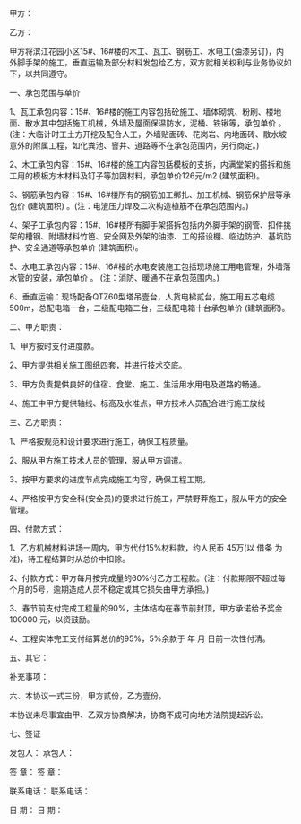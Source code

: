 
 


甲方：


乙方：


甲方将滨江花园小区15#、16#楼的木工、瓦工、钢筋工、水电工(油漆另订)，内外脚手架的施工，垂直运输及部分材料发包给乙方，双方就相关权利与业务协议如下，以共同遵守。


一、承包范围与单价


1、瓦工承包内容：15#、16#楼的施工内容包括砼施工、墙体砌筑、粉刷、楼地面、散水其中包括施工机械，外墙及屋面保温防水，泥桶、铁锹等，承包单价 。(注：大临计时工土方开挖及配合人工，外墙贴面砖、花岗岩、内地面砖、散水坡意外的附属工程，如化粪池、窨井、道路等不在承包范围内，另行商定。)


2、木工承包内容：15#、16#楼的施工内容包括模板的支拆，内满堂架的搭拆和施工用的模板方木材料及钉子等加固材料，承包单价126元/m2 (建筑面积)。


3、钢筋承包内容：15#、16#楼所有的钢筋加工绑扎、加工机械、钢筋保护层等承包价 (建筑面积) 。(注：电渣压力焊及二次构造植筋不在承包范围内。)


4、架子工承包内容：15#、16#楼所有脚手架搭拆包括内外脚手架的钢管、扣件挑架的槽钢、附墙材料竹笆、安全网及外架的油漆、工的搭设棚、临边防护、基坑防护、安全通道等承包单价 (建筑面积)。


5、水电工承包内容：15#、16#楼的水电安装施工包括现场施工用电管理，外墙落水管的安装，承包单价 。 (注：消防、暖通不在承包范围内。)


6、垂直运输：现场配备QTZ60型塔吊壹台，人货电梯贰台，施工用五芯电缆500m，总配电箱一台，二级配电箱二台，三级配电箱十台承包单价 (建筑面积)。


二、甲方职责：


1、甲方按时支付进度款。


2、甲方提供相关施工图纸四套，并进行技术交底。


3、甲方负责提供良好的住宿、食堂、施工、生活用水用电及道路的畅通。


4、施工中甲方提供轴线、标高及水准点，甲方技术人员配合进行施工放线


三、乙方职责：


1、严格按规范和设计要求进行施工，确保工程质量。


2、服从甲方施工技术人员的管理，服从甲方调遣。


3、按甲方要求的进度节点完成施工内容，确保工程工期。


4、严格按甲方安全科(安全员)的要求进行施工，严禁野莽施工，服从甲方的安全管理。


四、付款方式：


1、乙方机械材料进场一周内，甲方代付15%材料款，约人民币 45万(以
借条
为准)，待工程结算时从总价中扣除。


2、付款方式：甲方每月按完成量的60%付乙方工程款。(注：付款期限不超过每个月的5号，逾期造成人员不稳定或其它损失由甲方承担。)


3、春节前支付完成工程量的90%，主体结构在春节前封顶，甲方承诺给予奖金 100000 元，以资鼓励。


4、工程实体完工支付结算总价的95%，5%余款于 年 月 日前一次性付清。


五、其它：


补充事项：


六、本协议一式三份，甲方贰份，乙方壹份。


本协议未尽事宜由甲、乙双方协商解决，协商不成可向地方法院提起诉讼。


七、签证


发包人： 承包人：


签 章： 签 章：


联系电话： 联系电话：


日 期： 日 期：
 


 

 
 
 
 
 
  


  
 

  


  


  
 
 
 
 

